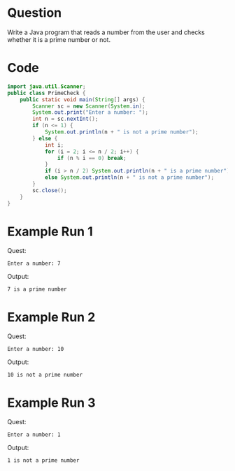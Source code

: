 # Question
Write a Java program that reads a number from the user and checks whether it is a prime number or not.

# Code
```java
import java.util.Scanner;
public class PrimeCheck {
    public static void main(String[] args) {
        Scanner sc = new Scanner(System.in);
        System.out.print("Enter a number: ");
        int n = sc.nextInt();
        if (n <= 1) {
            System.out.println(n + " is not a prime number");
        } else {
            int i;
            for (i = 2; i <= n / 2; i++) {
                if (n % i == 0) break;
            }
            if (i > n / 2) System.out.println(n + " is a prime number");
            else System.out.println(n + " is not a prime number");
        }
        sc.close();
    }
}
```

# Example Run 1
Quest:
```
Enter a number: 7
```
Output:
```
7 is a prime number
```

# Example Run 2
Quest:
```
Enter a number: 10
```
Output:
```
10 is not a prime number
```

# Example Run 3
Quest:
```
Enter a number: 1
```
Output:
```
1 is not a prime number
```
